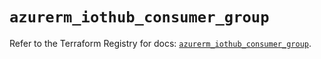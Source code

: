 # `azurerm_iothub_consumer_group`

Refer to the Terraform Registry for docs: [`azurerm_iothub_consumer_group`](https://registry.terraform.io/providers/hashicorp/azurerm/4.6.0/docs/resources/iothub_consumer_group).
